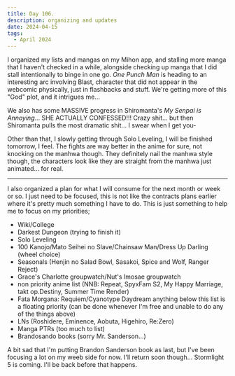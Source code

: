 ```yaml
---
title: Day 106.
description: organizing and updates
date: 2024-04-15
tags: 
  - April 2024
---
```


I organized my lists and mangas on my Mihon app, and stalling more manga that I haven't checked in a while, alongside checking up manga that I did stall intentionally to binge in one go. *One Punch Man* is heading to an interesting arc involving Blast, character that did not appear in the webcomic physically, just in flashbacks and stuff. We're getting more of this "God" plot, and it intrigues me...

We also has some MASSIVE progress in Shiromanta's *My Senpai is Annoying*... SHE ACTUALLY CONFESSED!!! Crazy shit... but then Shiromanta pulls the most dramatic shit... I swear when I get you-

Other than that, I slowly getting through Solo Leveling, I will be finished tomorrow, I feel. The fights are way better in the anime for sure, not knocking on the manhwa though. They definitely nail the manhwa style though, the characters look like they are straight from the manhwa just animated... for real.


-----

I also organized a plan for what I will consume for the next month or week or so. I just need to be focused, this is not like the contracts plans earlier where it's pretty much something I have to do. This is just something to help me to focus on my priorities;

- Wiki/College
- Darkest Dungeon (trying to finish it)
- Solo Leveling
- 100 Kanojo/Mato Seihei no Slave/Chainsaw Man/Dress Up Darling (wheel choice)
- Seasonals (Henjin no Salad Bowl, Sasakoi, Spice and Wolf, Ranger Reject)
- Grace's Charlotte groupwatch/Nut's Imosae groupwatch
- non priority anime list (NNB: Repeat, SpyxFam S2, My Happy Marriage, takt op.Destiny, Summer Time Render)
- Fata Morgana: Requiem/Cyanotype Daydream
anything below this list is a floating priority (can be done whenever I'm free and unable to do any of the things above)
- LNs (Roshidere, Eminence, Aobuta, Higehiro, Re:Zero)
- Manga PTRs (too much to list)
- Brandosando books (sorry Mr. Sanderson...)

A bit sad that I'm putting Brandon Sanderson book as last, but I've been focusing a lot on my weeb side for now. I'll return soon though... Stormlight 5 is coming. I'll be back before that happens.